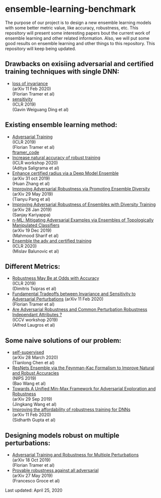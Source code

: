 # ensemble-learning-benchmark
The purpose of our project is to design a new ensemble learning models with some better metric value, like accuracy, robustness, etc. 
This repository will present some interesting papers bout the current work of ensemble learning and other related information. Also, we will put some good results on ensemble learning and other things to this repository. This repository will keep being updated. 

## Drawbacks on exisiing adversarial and certified training techniques with single DNN:  
* [loss of invariance](https://arxiv.org/pdf/2002.04599.pdf)  
(arXiv 11 Feb 2020)  
(Florian Tramer et al)  
* [sensitivity](https://openreview.net/pdf?id=S1xNEhR9KX)  
(ICLR 2019)  
(Gavin Weiguang Ding et al)  


## Existing ensemble learning method:

* [Adversarial Training](https://arxiv.org/abs/1705.07204)  
(ICLR 2019)  
(Florian Tramer et al)  
[ftramer_code](https://github.com/ftramer/ensemble-adv-training)
* [Increase natural accuracy of robust training](https://arxiv.org/pdf/2002.11572.pdf)  
(ICLR workshop 2020)  
(Aditya Saligrama et al)  
* [Enhance certified radius via a Deep Model Ensemble](https://arxiv.org/pdf/1910.14655.pdf)  
(arXiv 31 oct 2019)  
(Huan Zhang et al)  
* [Improving Adversarial Robustness via Promoting Ensemble Diversity](https://arxiv.org/pdf/1901.08846.pdf)  
(arXiv 29 May 2019)  
(Tianyu Pang et al)  
* [Improving Adversarial Robustness of Ensembles with Diversity Training](https://arxiv.org/pdf/1901.09981.pdf)  
(arXiv 28 Jan 2019)  
(Sanjay Kariyappa)  
* [n-ML: Mitigating Adversarial Examples via Ensembles of Topologically Manipulated Classifiers](https://arxiv.org/pdf/1912.09059.pdf)  
(arXiv 19 Dec 2019)  
(Mahmood Sharif et al)  
* [Ensemble the adv and certified training](https://openreview.net/forum?id=SJxSDxrKDr)  
(ICLR 2020)  
(Mislav Balunovic et al)  

## Different Metrics:   
* [Robustness May Be at Odds with Accuracy](https://openreview.net/forum?id=SyxAb30cY7)  
(ICLR 2019)  
(Dimitris Tsipras et al)  
* [Fundamental Tradeoffs between Invariance and Sensitivity to Adversarial Perturbations](https://arxiv.org/pdf/2002.04599.pdf)
(arXiv 11 Feb 2020)  
(Florian Tramer et al)  
* [Are Adversarial Robustness and Common Perturbation Robustness Independant Attributes ?](http://openaccess.thecvf.com/content_ICCVW_2019/papers/RLQ/Laugros_Are_Adversarial_Robustness_and_Common_Perturbation_Robustness_Independant_Attributes__ICCVW_2019_paper.pdf)  
(ICCV workshop 2019)  
(Alfred Laugros et al)


## Some naive solutions of our problem:  
* [self-supervised](https://arxiv.org/pdf/2003.12862.pdf)   
(arXiv 28 March 2020)    
(Tianlong Chen et al)  
* [ResNets Ensemble via the Feynman-Kac Formalism to Improve Natural and Robust Accuracies](https://papers.nips.cc/paper/8443-resnets-ensemble-via-the-feynman-kac-formalism-to-improve-natural-and-robust-accuracies.pdf)  
(NIPS 2019)  
(Bao Wang et al)  
* [Towards A Unified Min-Max Framework for Adversarial Exploration and Robustness](https://www.researchgate.net/profile/Jiacen_Xu2/publication/333679480_Beyond_Adversarial_Training_Min-Max_Optimization_in_Adversarial_Attack_and_Defense/links/5dbfb886a6fdcc212800a8ef/Beyond-Adversarial-Training-Min-Max-Optimization-in-Adversarial-Attack-and-Defense.pdf)  
(arXiv 29 Sep 2019)  
(Jingkang Wang et al)  
* [Improving the affordability of robustness training for DNNs](https://arxiv.org/pdf/2002.04237.pdf)  
(arXiv 11 Feb 2020)  
(Sidharth Gupta et al)  



## Designing models robust on multiple perturbations:  
* [Adversarial Training and Robustness for Multiple Perturbations](https://arxiv.org/pdf/1904.13000.pdf)  
(arXiv 18 Oct 2019)  
(Florian Tramer et al)  
* [Provable robustness against all adversarial](https://arxiv.org/pdf/1905.11213.pdf)  
(arXiv 27 May 2019)  
(Francesco Groce et al)  


Last updated: April 25, 2020

